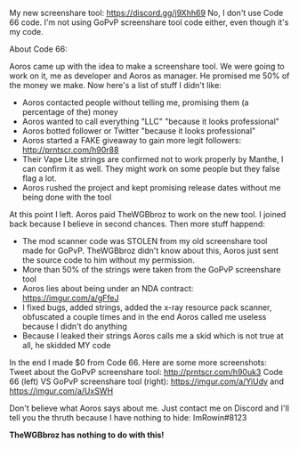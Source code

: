 
My new screenshare tool: https://discord.gg/j9Xhh69
No, I don't use Code 66 code. I'm not using GoPvP screenshare tool code either, even though it's my code.

About Code 66:

Aoros came up with the idea to make a screenshare tool. We were going to work on it, me as developer and Aoros as manager. He promised me 50% of the money we make. Now here's a list of stuff I didn't like:
- Aoros contacted people without telling me, promising them (a percentage of the) money
- Aoros wanted to call everything "LLC" "because it looks professional"
- Aoros botted follower or Twitter "because it looks professional"
- Aoros started a FAKE giveaway to gain more legit followers: http://prntscr.com/h90r88
- Their Vape Lite strings are confirmed not to work properly by Manthe, I can confirm it as well. They might work on some people but they false flag a lot.
- Aoros rushed the project and kept promising release dates without me being done with the tool

At this point I left. Aoros paid TheWGBbroz to work on the new tool. I joined back because I believe in second chances. Then more stuff happend:
- The mod scanner code was STOLEN from my old screenshare tool made for GoPvP. TheWGBbroz didn't know about this, Aoros just sent the source code to him without my permission.
- More than 50% of the strings were taken from the GoPvP screenshare tool
- Aoros lies about being under an NDA contract: https://imgur.com/a/gFfeJ
- I fixed bugs, added strings, added the x-ray resource pack scanner, obfuscated a couple times and in the end Aoros called me useless because I didn't do anything
- Because I leaked their strings Aoros calls me a skid which is not true at all, he skidded MY code

In the end I made $0 from Code 66. Here are some more screenshots:
Tweet about the GoPvP screenshare tool: http://prntscr.com/h90uk3
Code 66 (left) VS GoPvP screenshare tool (right): https://imgur.com/a/YiUdy and https://imgur.com/a/UxSWH

Don't believe what Aoros says about me. Just contact me on Discord and I'll tell you the thruth because I have nothing to hide: ImRowin#8123

**TheWGBbroz has nothing to do with this!**
